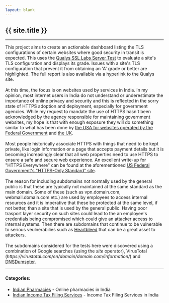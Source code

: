 ```yaml
---
layout: blank
---
```

<div>
	<h2>{{ site.title }}</h2>
</div>
<hr>
<div>
	This project aims to create an actionable dashboard listing the TLS configurations of certain websites where good security in transit is expected.
	This uses the <a href="https://www.ssllabs.com/ssltest/index.html">Qualys SSL Labs Server Test</a> to evaluate a site's TLS configuration and displays its grade. Issues with a site's TLS configuration that
	prevent it from obtaining an 'A' grade or better are highlighted. The full report is also available via a hyperlink to the Qualys site.
	<br><br>
	At this time, the focus is on websites used by services in India. In my opinion, most internet users in India do not understand or underestimate the importance of online privacy and security and this is reflected
	in the sorry state of HTTPS adoption and deployment, especially for government agencies. While my request to mandate the use of HTTPS hasn't been acknowledged by the agency responsible for
	maintaining government websites, my hope is that with enough exposure they will do something similar to what has been done by <a href="https://https.cio.gov/">the USA for websites operated by the Federal Government</a> and <a href="https://www.ncsc.gov.uk/guidance/tls-external-facing-services">the UK</a>.
	<br><br>
	Most people historically associate HTTPS with things that need to be kept private, like login information or a page that accepts payment details but it is becoming increasingly clear that all web properties need to use HTTPS to ensure a safe and secure web experience. An excellent write-up for "HTTPS Everywhere" can be found at the aforementioned <a href="https://https.cio.gov/everything/">US Federal Government's
	"HTTPS-Only Standard" site</a>.
	<br><br>
	The reason for including subdomains not normally used by the general public is that these are typically not maintained at the same standard as the main domain. Some of these (such as vpn.domain.com, 
	webmail.domain.com etc.) are used by employees to access internal resources and it is imperative that these be protected at the same level, if not better, than a site that is used by the general public.
	Having poor trasport layer security on such sites could lead to the an employee's credentials being compromised which could give an attacker access to internal systems. Then there are subdomains that continue to
	be vulnerable to serious veulnerabilies such as <a href="https://en.wikipedia.org/wiki/Heartbleed">Heartbleed</a> that can be a great asset to attackers.
	<br><br>
	The subdomains considered for the tests here were discovered using a combination of Google searches (using the <cite>site</cite> operator), VirusTotal
	(<cite>https://virustotal.com/en/domain/<i>domain.com</i>/information/</cite>) and <a href="https://dnsdumpster.com/">DNSDumspter</a>.
	</div>
<hr>
<div>
	<h4>Categories:</h4>
	<ul>
		<li><a href="./reports/indianPharmacies">Indian Pharmacies</a> - Online pharmacies in India</li>
		<li><a href="./reports/indianIncomeTaxFilingServices">Indian Income Tax Filing Services</a> - Income Tax Filing Services in India</li>
	</ul>
</div>